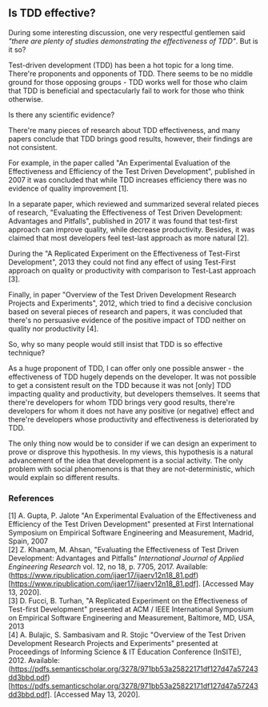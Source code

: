 ## Is TDD effective?

During some interesting discussion, one very respectful gentlemen said *"there are plenty of studies demonstrating the effectiveness of TDD"*. But is it so?

Test-driven development (TDD) has been a hot topic for a long time. There're proponents and opponents of TDD. There seems to be no middle ground for those opposing groups - TDD works well for those who claim that TDD is beneficial and spectacularly fail to work for those who think otherwise.

Is there any scientific evidence?

There're many pieces of research about TDD effectiveness, and many papers conclude that TDD brings good results, however, their findings are not consistent.

For example, in the paper called "An Experimental Evaluation of the Effectiveness and Efficiency of the Test Driven Development", published in 2007 it was concluded that while TDD increases efficiency there was no evidence of quality improvement [1].

In a separate paper, which reviewed and summarized several related pieces of research, "Evaluating the Effectiveness of Test Driven Development: Advantages and Pitfalls", published in 2017 it was found that test-first approach can improve quality, while decrease productivity. Besides, it was claimed that most developers feel test-last approach as more natural [2].

During the "A Replicated Experiment on the Effectiveness of Test-First Development", 2013 they could not find any effect of using Test-First approach on quality or productivity with comparison to Test-Last approach [3]. 

Finally, in paper "Overview of the Test Driven Development  Research Projects and Experiments", 2012, which tried to find a decisive conclusion based on several pieces of research and papers, it was concluded that there's no persuasive evidence of the positive impact of TDD neither on quality nor productivity [4].

So, why so many people would still insist that TDD is so effective technique?

As a huge proponent of TDD, I can offer only one possible answer - the effectiveness of TDD hugely depends on the developer. It was not possible to get a consistent result on the TDD because it was not [only] TDD impacting quality and productivity, but developers themselves. It seems that there're developers for whom TDD brings very good results, there're developers for whom it does not have any positive (or negative) effect and there're developers whose productivity and effectiveness is deteriorated by TDD.

The only thing now would be to consider if we can design an experiment to prove or disprove this hypothesis. In my views, this hypothesis is a natural advancement of the idea that development is a social activity. The only problem with social phenomenons is that they are not-deterministic, which would explain so different results.

### References

[1] A. Gupta, P. Jalote "An Experimental Evaluation of the Effectiveness and Efficiency of the Test Driven Development" presented at First International Symposium on Empirical Software Engineering and Measurement, Madrid, Spain, 2007  
[2] Z. Khanam, M. Ahsan, "Evaluating the Effectiveness of Test Driven Development: Advantages and Pitfalls" *International Journal of Applied Engineering Research*  vol. 12, no 18, p. 7705, 2017. Available: (https://www.ripublication.com/ijaer17/ijaerv12n18_81.pdf)[https://www.ripublication.com/ijaer17/ijaerv12n18_81.pdf]. [Accessed May 13, 2020].  
[3] D. Fucci, B. Turhan, "A Replicated Experiment on the Effectiveness of Test-first Development" presented at  ACM / IEEE International Symposium on Empirical Software Engineering and Measurement, Baltimore, MD, USA, 2013  
[4] A. Bulajic, S. Sambasivam and R. Stojic "Overview of the Test Driven Development Research Projects and Experiments" presented at Proceedings of Informing Science & IT Education Conference (InSITE), 2012. Available: (https://pdfs.semanticscholar.org/3278/971bb53a25822171df127d47a57243dd3bbd.pdf)[https://pdfs.semanticscholar.org/3278/971bb53a25822171df127d47a57243dd3bbd.pdf]. [Accessed May 13, 2020].  
